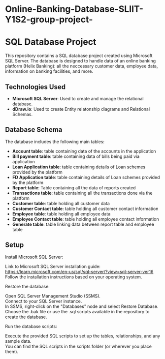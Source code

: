 # Online-Banking-Database-SLIIT-Y1S2-group-project-
# SQL Database Project

This repository contains a SQL database project created using Microsoft SQL Server. The database is designed to handle data of an online banking platform (Helix Banking): all the neccessary customer data, employee data, information on banking facilities, and more. 


## Technologies Used

- **Microsoft SQL Server**: Used to create and manage the relational database.
- **dDraw.io**: Used to create Entity relatonship diagrams and Relational Schemas.

## Database Schema

The database includes the following main tables:
- **Account table**: table containing data of the accounts in the application
- **Bill payment table**: table containing data of bills being paid via application
- **Loan Application table**: table containing details of Loan schemes provided by the platform
- **FD Application table**: table containing details of Loan schemes provided by the platform
- **Report table**: Table containing all the data of reports created
- **Transactions table**: table containing all the transactions done via the platform 
- **Customer table**: table holding all customer data
- **Customer Contact table**: table holding all customer contact information
- **Employee table**: table holding all employee data
- **Employee Contact table**: table holding all employee contact information
- **Generate table**: table linking data between report table and employee table

## Setup

Install Microsoft SQL Server:

  Link to Microsoft SQL Server installation guide: https://learn.microsoft.com/en-us/sql/sql-server/?view=sql-server-ver16<br>
  Follow the installation instructions based on your operating system.
  
Restore the database:

  Open SQL Server Management Studio (SSMS).<br>
  Connect to your SQL Server instance.<br>
  In SSMS, right-click on the "Databases" node and select Restore Database.<br>
  Choose the .bak file or use the .sql scripts available in the repository to create the database.<br>
  
Run the database scripts:

  Execute the provided SQL scripts to set up the tables, relationships, and any sample data.<br>
  You can find the SQL scripts in the scripts folder (or wherever you place them).



